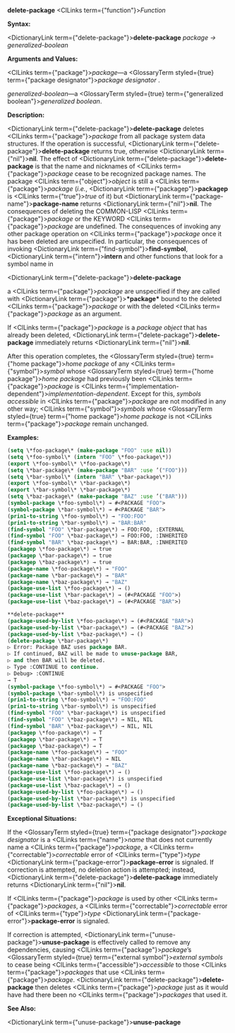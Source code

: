 **delete-package** <ClLinks  term={"function"}><i>Function</i></ClLinks> 



**Syntax:** 



<DictionaryLink  term={"delete-package"}><b>delete-package</b></DictionaryLink> *package → generalized-boolean* 



**Arguments and Values:** 



<ClLinks  term={"package"}><i>package</i></ClLinks>—a <GlossaryTerm styled={true} term={"package designator"}><i>package designator</i></GlossaryTerm> . 



*generalized-boolean*—a <GlossaryTerm styled={true} term={"generalized boolean"}><i>generalized boolean</i></GlossaryTerm>. 



**Description:** 



<DictionaryLink  term={"delete-package"}><b>delete-package</b></DictionaryLink> deletes <ClLinks  term={"package"}><i>package</i></ClLinks> from all package system data structures. If the operation is successful, <DictionaryLink  term={"delete-package"}><b>delete-package</b></DictionaryLink> returns true, otherwise <DictionaryLink  term={"nil"}><b>nil</b></DictionaryLink>. The effect of <DictionaryLink  term={"delete-package"}><b>delete-package</b></DictionaryLink> is that the name and nicknames of <ClLinks  term={"package"}><i>package</i></ClLinks> cease to be recognized package names. The package <ClLinks  term={"object"}><i>object</i></ClLinks> is still a <ClLinks  term={"package"}><i>package</i></ClLinks> (*i.e.*, <DictionaryLink  term={"packagep"}><b>packagep</b></DictionaryLink> is <ClLinks  term={"true"}><i>true</i></ClLinks> of it) but <DictionaryLink  term={"package-name"}><b>package-name</b></DictionaryLink> returns <DictionaryLink  term={"nil"}><b>nil</b></DictionaryLink>. The consequences of deleting the COMMON-LISP <ClLinks  term={"package"}><i>package</i></ClLinks> or the KEYWORD <ClLinks  term={"package"}><i>package</i></ClLinks> are undefined. The consequences of invoking any other package operation on <ClLinks  term={"package"}><i>package</i></ClLinks> once it has been deleted are unspecified. In particular, the consequences of invoking <DictionaryLink  term={"find-symbol"}><b>find-symbol</b></DictionaryLink>, <DictionaryLink  term={"intern"}><b>intern</b></DictionaryLink> and other functions that look for a symbol name in 







 



 



<DictionaryLink  term={"delete-package"}><b>delete-package</b></DictionaryLink> 



a <ClLinks  term={"package"}><i>package</i></ClLinks> are unspecified if they are called with <DictionaryLink  term={"package"}><b>\*package\*</b></DictionaryLink> bound to the deleted <ClLinks  term={"package"}><i>package</i></ClLinks> or with the deleted <ClLinks  term={"package"}><i>package</i></ClLinks> as an argument. 



If <ClLinks  term={"package"}><i>package</i></ClLinks> is a *package object* that has already been deleted, <DictionaryLink  term={"delete-package"}><b>delete-package</b></DictionaryLink> immediately returns <DictionaryLink  term={"nil"}><b>nil</b></DictionaryLink>. 



After this operation completes, the <GlossaryTerm styled={true} term={"home package"}><i>home package</i></GlossaryTerm> of any <ClLinks  term={"symbol"}><i>symbol</i></ClLinks> whose <GlossaryTerm styled={true} term={"home package"}><i>home package</i></GlossaryTerm> had previously been <ClLinks  term={"package"}><i>package</i></ClLinks> is <ClLinks  term={"implementation-dependent"}><i>implementation-dependent</i></ClLinks>. Except for this, *symbols accessible* in <ClLinks  term={"package"}><i>package</i></ClLinks> are not modified in any other way; <ClLinks  term={"symbol"}><i>symbols</i></ClLinks> whose <GlossaryTerm styled={true} term={"home package"}><i>home package</i></GlossaryTerm> is not <ClLinks  term={"package"}><i>package</i></ClLinks> remain unchanged. 



**Examples:**
```lisp
(setq \*foo-package\* (make-package "FOO" :use nil)) 
(setq \*foo-symbol\* (intern "FOO" \*foo-package\*)) 
(export \*foo-symbol\* \*foo-package\*) 
(setq \*bar-package\* (make-package "BAR" :use ’("FOO"))) 
(setq \*bar-symbol\* (intern "BAR" \*bar-package\*)) 
(export \*foo-symbol\* \*bar-package\*) 
(export \*bar-symbol\* \*bar-package\*) 
(setq \*baz-package\* (make-package "BAZ" :use ’("BAR"))) 
(symbol-package \*foo-symbol\*) → #<PACKAGE "FOO"> 
(symbol-package \*bar-symbol\*) → #<PACKAGE "BAR"> 
(prin1-to-string \*foo-symbol\*) → "FOO:FOO" 
(prin1-to-string \*bar-symbol\*) → "BAR:BAR" 
(find-symbol "FOO" \*bar-package\*) → FOO:FOO, :EXTERNAL 
(find-symbol "FOO" \*baz-package\*) → FOO:FOO, :INHERITED 
(find-symbol "BAR" \*baz-package\*) → BAR:BAR, :INHERITED 
(packagep \*foo-package\*) → true 
(packagep \*bar-package\*) → true 
(packagep \*baz-package\*) → true 
(package-name \*foo-package\*) → "FOO" 
(package-name \*bar-package\*) → "BAR" 
(package-name \*baz-package\*) → "BAZ" 
(package-use-list \*foo-package\*) → () 
(package-use-list \*bar-package\*) → (#<PACKAGE "FOO">) 
(package-use-list \*baz-package\*) → (#<PACKAGE "BAR">) 

**delete-package** 
(package-used-by-list \*foo-package\*) → (#<PACKAGE "BAR">) 
(package-used-by-list \*bar-package\*) → (#<PACKAGE "BAZ">) 
(package-used-by-list \*baz-package\*) → () 
(delete-package \*bar-package\*) 
▷ Error: Package BAZ uses package BAR. 
▷ If continued, BAZ will be made to unuse-package BAR, 
▷ and then BAR will be deleted. 
▷ Type :CONTINUE to continue. 
▷ Debug> :CONTINUE 
→ T 
(symbol-package \*foo-symbol\*) → #<PACKAGE "FOO"> 
(symbol-package \*bar-symbol\*) is unspecified 
(prin1-to-string \*foo-symbol\*) → "FOO:FOO" 
(prin1-to-string \*bar-symbol\*) is unspecified 
(find-symbol "FOO" \*bar-package\*) is unspecified 
(find-symbol "FOO" \*baz-package\*) → NIL, NIL 
(find-symbol "BAR" \*baz-package\*) → NIL, NIL 
(packagep \*foo-package\*) → T 
(packagep \*bar-package\*) → T 
(packagep \*baz-package\*) → T 
(package-name \*foo-package\*) → "FOO" 
(package-name \*bar-package\*) → NIL 
(package-name \*baz-package\*) → "BAZ" 
(package-use-list \*foo-package\*) → () 
(package-use-list \*bar-package\*) is unspecified 
(package-use-list \*baz-package\*) → () 
(package-used-by-list \*foo-package\*) → () 
(package-used-by-list \*bar-package\*) is unspecified 
(package-used-by-list \*baz-package\*) → () 
```
**Exceptional Situations:** 



If the <GlossaryTerm styled={true} term={"package designator"}><i>package designator</i></GlossaryTerm> is a <ClLinks  term={"name"}><i>name</i></ClLinks> that does not currently name a <ClLinks  term={"package"}><i>package</i></ClLinks>, a <ClLinks  term={"correctable"}><i>correctable</i></ClLinks> error of <ClLinks  term={"type"}><i>type</i></ClLinks> <DictionaryLink  term={"package-error"}><b>package-error</b></DictionaryLink> is signaled. If correction is attempted, no deletion action is attempted; instead, <DictionaryLink  term={"delete-package"}><b>delete-package</b></DictionaryLink> immediately returns <DictionaryLink  term={"nil"}><b>nil</b></DictionaryLink>. 



If <ClLinks  term={"package"}><i>package</i></ClLinks> is used by other <ClLinks  term={"package"}><i>packages</i></ClLinks>, a <ClLinks  term={"correctable"}><i>correctable</i></ClLinks> error of <ClLinks  term={"type"}><i>type</i></ClLinks> <DictionaryLink  term={"package-error"}><b>package-error</b></DictionaryLink> is signaled. 



 



 



If correction is attempted, <DictionaryLink  term={"unuse-package"}><b>unuse-package</b></DictionaryLink> is effectively called to remove any dependencies, causing <ClLinks  term={"package"}><i>package</i></ClLinks>’s <GlossaryTerm styled={true} term={"external symbol"}><i>external symbols</i></GlossaryTerm> to cease being <ClLinks  term={"accessible"}><i>accessible</i></ClLinks> to those <ClLinks  term={"package"}><i>packages</i></ClLinks> that use <ClLinks  term={"package"}><i>package</i></ClLinks>. <DictionaryLink  term={"delete-package"}><b>delete-package</b></DictionaryLink> then deletes <ClLinks  term={"package"}><i>package</i></ClLinks> just as it would have had there been no <ClLinks  term={"package"}><i>packages</i></ClLinks> that used it. 



**See Also:** 



<DictionaryLink  term={"unuse-package"}><b>unuse-package</b></DictionaryLink> 



